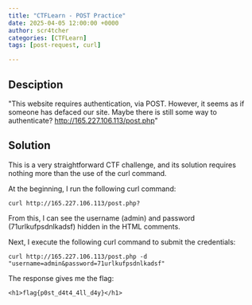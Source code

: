 ```yaml
---
title: "CTFLearn - POST Practice"
date: 2025-04-05 12:00:00 +0000
author: scr4tcher
categories: [CTFLearn]
tags: [post-request, curl]

---
```


## Desciption

"This website requires authentication, via POST. However, it seems as if someone has defaced our site. Maybe there is still some way to authenticate? http://165.227.106.113/post.php"

## Solution 

This is a very straightforward CTF challenge, and its solution requires nothing more than the use of the curl command.

At the beginning, I run the following curl command:

```console
curl http://165.227.106.113/post.php?
```
From this, I can see the username (admin) and password (71urlkufpsdnlkadsf) hidden in the HTML comments.

Next, I execute the following curl command to submit the credentials:

```console
curl http://165.227.106.113/post.php -d "username=admin&password=71urlkufpsdnlkadsf"
```

The response gives me the flag:

```
<h1>flag{p0st_d4t4_4ll_d4y}</h1>
```

